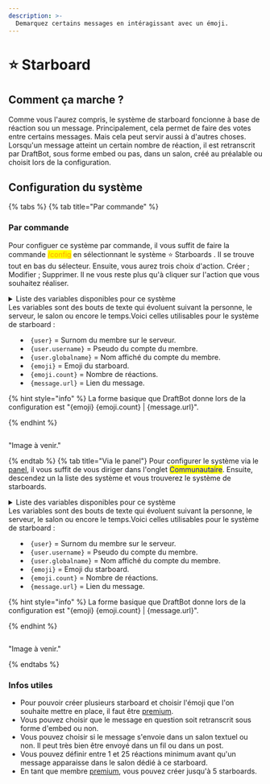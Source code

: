 ```yaml
---
description: >-
  Demarquez certains messages en intéragissant avec un émoji.
---
```


# ⭐ Starboard

## Comment ça marche ? 

Comme vous l'aurez compris, le système de starboard foncionne à base de réaction sou un message. Principalement, cela permet de faire des votes entre certains messages. Mais cela peut servir aussi à d'autres choses. Lorsqu'un message atteint un certain nombre de réaction, il est retranscrit par DraftBot, sous forme embed ou pas, dans un salon, créé au préalable ou choisit lors de la configuration.


## Configuration du système 

{% tabs %}
{% tab title="Par commande" %}
### Par commande

Pour configuer ce système par commande, il vous suffit de faire la commande <mark style="color:orange;">/config</mark> en sélectionnant le système ⭐ Starboards . Il se trouve tout en bas du sélecteur. Ensuite, vous aurez trois choix d'action. Créer ; Modifier ; Supprimer. Il ne vous reste plus qu'à cliquer sur l'action que vous souhaitez réaliser.

<details>
<summary>Liste des variables disponibles pour ce système<summary>
Les variables sont des bouts de texte qui évoluent suivant la personne, le serveur, le salon ou encore le temps.Voici celles utilisables pour le système de starboard : 
 
 - `{user}` = Surnom du membre sur le serveur.
 - `{user.username}` = Pseudo du compte du membre.
 - `{user.globalname}` = Nom affiché du compte du membre.
 - `{emoji}` = Emoji du starboard.
 - `{emoji.count}` = Nombre de réactions.
 - `{message.url}` = Lien du message.

{% hint style="info" %}
La forme basique que DraftBot donne lors de la configuration est "{emoji} {emoji.count} | {message.url}".

{% endhint %}

</details>

"Image à venir." 

{% endtab %}
{% tab title="Via le panel"}
Pour configurer le système via le [panel](https://www.draftbot.fr/dashboard/), il vous suffit de vous diriger dans l'onglet <mark style ="color:blue;">Communautaire</mark>. Ensuite, descendez un la liste des système et vous trouverez le système de starboards.

<details>
<summary>Liste des variables disponibles pour ce système<summary>
Les variables sont des bouts de texte qui évoluent suivant la personne, le serveur, le salon ou encore le temps.Voici celles utilisables pour le système de starboard : 
 
 - `{user}` = Surnom du membre sur le serveur.
 - `{user.username}` = Pseudo du compte du membre.
 - `{user.globalname}` = Nom affiché du compte du membre.
 - `{emoji}` = Emoji du starboard.
 - `{emoji.count}` = Nombre de réactions.
 - `{message.url}` = Lien du message.

{% hint style="info" %}
La forme basique que DraftBot donne lors de la configuration est "{emoji} {emoji.count} | {message.url}".

{% endhint %}

</details>

"Image à venir."

{% endtabs %}

### Infos utiles 

- Pour pouvoir créer plusieurs starboard et choisir l'émoji que l'on souhaite mettre en place, il faut être [premium](https://www.draftbot.fr/premium/).
- Vous pouvez choisir que le message en question soit retranscrit sous forme d'embed ou non.
- Vous pouvez choisir si le message s'envoie dans un salon textuel ou non. Il peut très bien être envoyé dans un fil ou dans un post. 
- Vous pouvez définir entre 1 et 25 réactions minimum avant qu'un message apparaisse dans le salon dédié à ce starboard.
- En tant que membre [premium](https://www.draftbot.fr/premium/), vous pouvez créer jusqu'à 5 starboards.